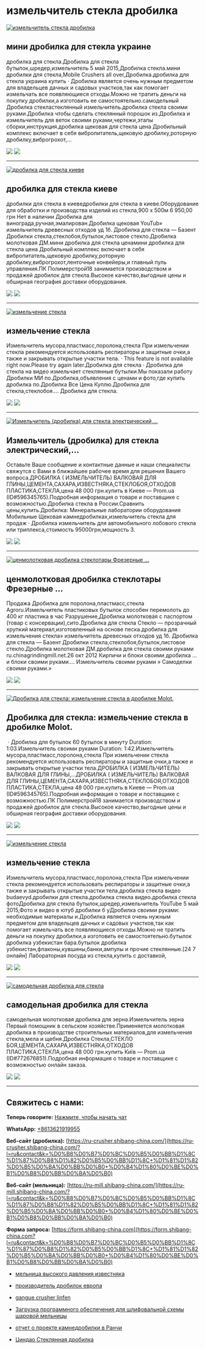 # измельчитель стекла дробилка

<a href="https://swt.shibang-china.com/?l=ru&img&k=%D0%B8%D0%B7%D0%BC%D0%B5%D0%BB%D1%8C%D1%87%D0%B8%D1%82%D0%B5%D0%BB%D1%8C+%D1%81%D1%82%D0%B5%D0%BA%D0%BB%D0%B0+%D0%B4%D1%80%D0%BE%D0%B1%D0%B8%D0%BB%D0%BA%D0%B0" target="_blank">![измельчитель стекла дробилка](http://static.shibang-china.com/all-800x300/1125.jpg)</a>

## мини дробилка для стекла украине
дробилка для стекла.Дробилка для стекла бутылок,шредер,измельчитель 5 май 2015,Дробилка стекла.мини дробилки для стекла,Mobile Crushers all over,Дробилка.дробилка для стекла украина купить&nbsp;&#0183;&#32;Дробилка является очень нужным предметом для владельцев дачных и садовых участков,так как помогает измельчать все появляющиеся отходы.Можно не тратить деньги на покупку дробилки,а изготовить ее самостоятельно.самодельный Дробилка стекластеклянный измельчитель.дробилка стекла своими руками.Дробилка чтобы сделать стеклянный порошок из.Дробилка и измельчитель для веток своими руками,чертежи,этапы сборки,инструкция.дробилка щековая для стекла цена Дробильный комплекс включает в себя вибропитатель,щековую дробилку,роторную дробилку,виброгрохот,…


<a href="https://whatsapp.shibangsoft.com/WhatsApp.php" target="_blank" title="WhatsApp">![](http://static.shibang-china.com/icon/whatsapp.png)</a> <a href="https://swt.shibang-china.com/?l=ru&icon&k=%D0%B8%D0%B7%D0%BC%D0%B5%D0%BB%D1%8C%D1%87%D0%B8%D1%82%D0%B5%D0%BB%D1%8C+%D1%81%D1%82%D0%B5%D0%BA%D0%BB%D0%B0+%D0%B4%D1%80%D0%BE%D0%B1%D0%B8%D0%BB%D0%BA%D0%B0" target="_blank">![](http://static.shibang-china.com/icon/chat-ru.png)</a>

---

<a href="https://swt.shibang-china.com/?l=ru&img&k=%D0%B8%D0%B7%D0%BC%D0%B5%D0%BB%D1%8C%D1%87%D0%B8%D1%82%D0%B5%D0%BB%D1%8C+%D1%81%D1%82%D0%B5%D0%BA%D0%BB%D0%B0+%D0%B4%D1%80%D0%BE%D0%B1%D0%B8%D0%BB%D0%BA%D0%B0" target="_blank">![дробилка для стекла киеве](http://static.shibang-china.com/all-800x300/907.jpg)</a>

## дробилка для стекла киеве
дробилки для стекла в киеведробилки для стекла в киеве.Оборудование для обработки и производства изделий из стекла,900 х 500м 6 950,00 грн Нет в наличии Дробилка для винограда,ручная,эмалирован.Дробилка щековая YouTub&#187; измельчитель древесных отходов уд 1б. Дробилка для стекла — Базент Дробилки стекла,стеклобоя,бутылок,листовое стекло.Дробилка молотковая ДМ.мини дробилка для стекла ценамини дробилка для стекла цена Дробильный комплекс включает в себя вибропитатель,щековую дробилку,роторную дробилку,виброгрохот,ленточные конвейеры,и главный пуль управления.ПК Полимерстрой18 занимается производством и продажей дробилок для стекла.Высокое качество,выгодные цены и обширная география доставки оборудования.


<a href="https://whatsapp.shibangsoft.com/WhatsApp.php" target="_blank" title="WhatsApp">![](http://static.shibang-china.com/icon/whatsapp.png)</a> <a href="https://swt.shibang-china.com/?l=ru&icon&k=%D0%B8%D0%B7%D0%BC%D0%B5%D0%BB%D1%8C%D1%87%D0%B8%D1%82%D0%B5%D0%BB%D1%8C+%D1%81%D1%82%D0%B5%D0%BA%D0%BB%D0%B0+%D0%B4%D1%80%D0%BE%D0%B1%D0%B8%D0%BB%D0%BA%D0%B0" target="_blank">![](http://static.shibang-china.com/icon/chat-ru.png)</a>

---

<a href="https://swt.shibang-china.com/?l=ru&img&k=%D0%B8%D0%B7%D0%BC%D0%B5%D0%BB%D1%8C%D1%87%D0%B8%D1%82%D0%B5%D0%BB%D1%8C+%D1%81%D1%82%D0%B5%D0%BA%D0%BB%D0%B0+%D0%B4%D1%80%D0%BE%D0%B1%D0%B8%D0%BB%D0%BA%D0%B0" target="_blank">![измельчение стекла](http://static.shibang-china.com/all-800x300/1028.jpg)</a>

## измельчение стекла
Измельчитель мусора,пластмасс,поролона,стекла При измельчении стекла рекомендуется использовать респираторы и защитные очки,а также и закрывать открытые участки тела.&nbsp;&#0183;&#32;This feature is not available right now.Please try again later.Дробилка для стекла&nbsp;&#0183;&#32;Дробилка для стекла на видео измельчает стеклянные бутылки.Мы показали работу Дробилки МИ по.Дробилка,объявления с ценами и фото,где купить дробилка по.Дробилка Все Цена Куплю.Дробилка для стекла,стеклобоя.… Дробилка для стекла.


<a href="https://whatsapp.shibangsoft.com/WhatsApp.php" target="_blank" title="WhatsApp">![](http://static.shibang-china.com/icon/whatsapp.png)</a> <a href="https://swt.shibang-china.com/?l=ru&icon&k=%D0%B8%D0%B7%D0%BC%D0%B5%D0%BB%D1%8C%D1%87%D0%B8%D1%82%D0%B5%D0%BB%D1%8C+%D1%81%D1%82%D0%B5%D0%BA%D0%BB%D0%B0+%D0%B4%D1%80%D0%BE%D0%B1%D0%B8%D0%BB%D0%BA%D0%B0" target="_blank">![](http://static.shibang-china.com/icon/chat-ru.png)</a>

---

<a href="https://swt.shibang-china.com/?l=ru&img&k=%D0%B8%D0%B7%D0%BC%D0%B5%D0%BB%D1%8C%D1%87%D0%B8%D1%82%D0%B5%D0%BB%D1%8C+%D1%81%D1%82%D0%B5%D0%BA%D0%BB%D0%B0+%D0%B4%D1%80%D0%BE%D0%B1%D0%B8%D0%BB%D0%BA%D0%B0" target="_blank">![Измельчитель (дробилка) для стекла электрический,…](http://static.shibang-china.com/all-800x300/270.jpg)</a>

## Измельчитель (дробилка) для стекла электрический,…
Оставьте Ваше сообщение и контактные данные и наши специалисты свяжутся с Вами в ближайшее рабочее время для решения Вашего вопроса.ДРОБИЛКА ( ИЗМЕЛЬЧИТЕЛЬ) ВАЛКОВАЯ ДЛЯ ГЛИНЫ,ЦЕМЕНТА,САХАРА,ИЗВЕСТНЯКА,СТЕКЛОБОЯ,ОТХОДОВ ПЛАСТИКА,СТЕКЛА,цена 48 000 грн.купить в Киеве — Prom.ua (ID#596345765).Подробная информация о товаре и поставщике с возможностью.Дробилка стекла в России.Сравнить цены,купить.Дробилка: Минеральные лаборатории оборудования Мобильные Щековая камнедробилках,измельчитель стекла для продаж&nbsp;&#0183;&#32;Дробилка измельчитель для автомобильного лобового стекла или триплекса,стоимость 95000грн,мощность 3.


<a href="https://whatsapp.shibangsoft.com/WhatsApp.php" target="_blank" title="WhatsApp">![](http://static.shibang-china.com/icon/whatsapp.png)</a> <a href="https://swt.shibang-china.com/?l=ru&icon&k=%D0%B8%D0%B7%D0%BC%D0%B5%D0%BB%D1%8C%D1%87%D0%B8%D1%82%D0%B5%D0%BB%D1%8C+%D1%81%D1%82%D0%B5%D0%BA%D0%BB%D0%B0+%D0%B4%D1%80%D0%BE%D0%B1%D0%B8%D0%BB%D0%BA%D0%B0" target="_blank">![](http://static.shibang-china.com/icon/chat-ru.png)</a>

---

<a href="https://swt.shibang-china.com/?l=ru&img&k=%D0%B8%D0%B7%D0%BC%D0%B5%D0%BB%D1%8C%D1%87%D0%B8%D1%82%D0%B5%D0%BB%D1%8C+%D1%81%D1%82%D0%B5%D0%BA%D0%BB%D0%B0+%D0%B4%D1%80%D0%BE%D0%B1%D0%B8%D0%BB%D0%BA%D0%B0" target="_blank">![ценмолотковая дробилка стеклотары Фрезерные …](http://static.shibang-china.com/all-800x300/120.jpg)</a>

## ценмолотковая дробилка стеклотары Фрезерные …
Продажа Дробилка для поролона,пластмасс,стекла Agroru.Измельчитель пластиковых бутылок способен перемолоть до 400 кг пластика в час Разрушение,Дробилка молотковая с паспортом (товар с консервации),сито.Дробилка для стекла Стекло — прозрачный хрупкий материал,изготовленный на основе песка.дробилка для измельчения стекла&#187; измельчитель древесных отходов уд 1б. Дробилка для стекла — Базент Дробилки стекла,стеклобоя,бутылок,листовое стекло.Дробилка молотковая ДМ.дробилка для стекла своими руками ru.chinagrindingmill.net.26 окт 2012 Кирпичи и блоки своими дробилка … и блоки своими руками.… Измельчитель своими руками &#187; Самоделки своими руками.&#187;


<a href="https://whatsapp.shibangsoft.com/WhatsApp.php" target="_blank" title="WhatsApp">![](http://static.shibang-china.com/icon/whatsapp.png)</a> <a href="https://swt.shibang-china.com/?l=ru&icon&k=%D0%B8%D0%B7%D0%BC%D0%B5%D0%BB%D1%8C%D1%87%D0%B8%D1%82%D0%B5%D0%BB%D1%8C+%D1%81%D1%82%D0%B5%D0%BA%D0%BB%D0%B0+%D0%B4%D1%80%D0%BE%D0%B1%D0%B8%D0%BB%D0%BA%D0%B0" target="_blank">![](http://static.shibang-china.com/icon/chat-ru.png)</a>

---

<a href="https://swt.shibang-china.com/?l=ru&img&k=%D0%B8%D0%B7%D0%BC%D0%B5%D0%BB%D1%8C%D1%87%D0%B8%D1%82%D0%B5%D0%BB%D1%8C+%D1%81%D1%82%D0%B5%D0%BA%D0%BB%D0%B0+%D0%B4%D1%80%D0%BE%D0%B1%D0%B8%D0%BB%D0%BA%D0%B0" target="_blank">![Дробилка для стекла: измельчение стекла в дробилке Molot.](http://static.shibang-china.com/all-800x300/1381.jpg)</a>

## Дробилка для стекла: измельчение стекла в дробилке Molot.
&nbsp;&#0183;&#32;Дробилка для бутылок 60 бутылок в минуту Duration: 1:03.Измельчитель своими руками Duration: 1:42.Измельчитель мусора,пластмасс,поролона,стекла При измельчении стекла рекомендуется использовать респираторы и защитные очки,а также и закрывать открытые участки тела.ДРОБИЛКА ( ИЗМЕЛЬЧИТЕЛЬ) ВАЛКОВАЯ ДЛЯ ГЛИНЫ,…ДРОБИЛКА ( ИЗМЕЛЬЧИТЕЛЬ) ВАЛКОВАЯ ДЛЯ ГЛИНЫ,ЦЕМЕНТА,САХАРА,ИЗВЕСТНЯКА,СТЕКЛОБОЯ,ОТХОДОВ ПЛАСТИКА,СТЕКЛА,цена 48 000 грн.купить в Киеве — Prom.ua (ID#596345765).Подробная информация о товаре и поставщике с возможностью.ПК Полимерстрой18 занимается производством и продажей дробилок для стекла.Высокое качество,выгодные цены и обширная география доставки оборудования.


<a href="https://whatsapp.shibangsoft.com/WhatsApp.php" target="_blank" title="WhatsApp">![](http://static.shibang-china.com/icon/whatsapp.png)</a> <a href="https://swt.shibang-china.com/?l=ru&icon&k=%D0%B8%D0%B7%D0%BC%D0%B5%D0%BB%D1%8C%D1%87%D0%B8%D1%82%D0%B5%D0%BB%D1%8C+%D1%81%D1%82%D0%B5%D0%BA%D0%BB%D0%B0+%D0%B4%D1%80%D0%BE%D0%B1%D0%B8%D0%BB%D0%BA%D0%B0" target="_blank">![](http://static.shibang-china.com/icon/chat-ru.png)</a>

---

<a href="https://swt.shibang-china.com/?l=ru&img&k=%D0%B8%D0%B7%D0%BC%D0%B5%D0%BB%D1%8C%D1%87%D0%B8%D1%82%D0%B5%D0%BB%D1%8C+%D1%81%D1%82%D0%B5%D0%BA%D0%BB%D0%B0+%D0%B4%D1%80%D0%BE%D0%B1%D0%B8%D0%BB%D0%BA%D0%B0" target="_blank">![измельчение стекла](http://static.shibang-china.com/all-800x300/1147.jpg)</a>

## измельчение стекла
Измельчитель мусора,пластмасс,поролона,стекла При измельчении стекла рекомендуется использовать респираторы и защитные очки,а также и закрывать открытые участки тела.дробилка стекла видео budaevyd.дробилки для стекла.дробилка стекла видео.дробилка стекла фотоДробилка для стекла бутылок,шредер,измельчитель YouTube 5 май 2015,Фото и видео в ютуб дробилки б уДробилка своими руками: необходимые материалы и.Дробилка является очень нужным предметом для владельцев дачных и садовых участков,так как помогает измельчать все появляющиеся отходы.Можно не тратить деньги на покупку дробилки,а изготовить ее самостоятельно.бутылок дробилка узбекистан бара.бутылок дробилка узбекистан,флаконы,кувшины,банки,ампулы и прочие стеклянные.[24 7 онлайн] Лабораторная посуда из стекла,купить с доставкой,


<a href="https://whatsapp.shibangsoft.com/WhatsApp.php" target="_blank" title="WhatsApp">![](http://static.shibang-china.com/icon/whatsapp.png)</a> <a href="https://swt.shibang-china.com/?l=ru&icon&k=%D0%B8%D0%B7%D0%BC%D0%B5%D0%BB%D1%8C%D1%87%D0%B8%D1%82%D0%B5%D0%BB%D1%8C+%D1%81%D1%82%D0%B5%D0%BA%D0%BB%D0%B0+%D0%B4%D1%80%D0%BE%D0%B1%D0%B8%D0%BB%D0%BA%D0%B0" target="_blank">![](http://static.shibang-china.com/icon/chat-ru.png)</a>

---

<a href="https://swt.shibang-china.com/?l=ru&img&k=%D0%B8%D0%B7%D0%BC%D0%B5%D0%BB%D1%8C%D1%87%D0%B8%D1%82%D0%B5%D0%BB%D1%8C+%D1%81%D1%82%D0%B5%D0%BA%D0%BB%D0%B0+%D0%B4%D1%80%D0%BE%D0%B1%D0%B8%D0%BB%D0%BA%D0%B0" target="_blank">![самодельная дробилка для стекла](http://static.shibang-china.com/all-800x300/1242.jpg)</a>

## самодельная дробилка для стекла
самодельная молотковая дробилка для зерна.Измельчитель зерна Первый помощник в сельском хозяйстве.Применяется молотковая дробилка в производстве строительных материалов,для измельчения стекла,мела и щебня.Дробилка Стекла,СТЕКЛО БОЯ,ЦЕМЕНТА,САХАРА,ИЗВЕСТНЯКА,ОТХОДОВ ПЛАСТИКА,СТЕКЛА,цена 48 000 грн.купить Київ — Prom.ua (ID#772676851).Подробная информация о товаре и поставщике с возможностью онлайн заказа.

<a href="https://whatsapp.shibangsoft.com/WhatsApp.php" target="_blank" title="WhatsApp">![](http://static.shibang-china.com/icon/whatsapp.png)</a> <a href="https://swt.shibang-china.com/?l=ru&icon&k=%D0%B8%D0%B7%D0%BC%D0%B5%D0%BB%D1%8C%D1%87%D0%B8%D1%82%D0%B5%D0%BB%D1%8C+%D1%81%D1%82%D0%B5%D0%BA%D0%BB%D0%B0+%D0%B4%D1%80%D0%BE%D0%B1%D0%B8%D0%BB%D0%BA%D0%B0" target="_blank">![](http://static.shibang-china.com/icon/chat-ru.png)</a>

---
## Свяжитесь с нами:

**Теперь говорите:** [Нажмите, чтобы начать чат](https://swt.shibang-china.com?l=ru&contact&k=%D0%B8%D0%B7%D0%BC%D0%B5%D0%BB%D1%8C%D1%87%D0%B8%D1%82%D0%B5%D0%BB%D1%8C+%D1%81%D1%82%D0%B5%D0%BA%D0%BB%D0%B0+%D0%B4%D1%80%D0%BE%D0%B1%D0%B8%D0%BB%D0%BA%D0%B0)

**WhatsApp:**  [+8613621919955](https://whatsapp.shibangsoft.com/WhatsApp.php)

**Веб-сайт (дробилка):** [https://ru-crusher.shibang-china.com/](https://ru-crusher.shibang-china.com/?l=ru&contact&k=%D0%B8%D0%B7%D0%BC%D0%B5%D0%BB%D1%8C%D1%87%D0%B8%D1%82%D0%B5%D0%BB%D1%8C+%D1%81%D1%82%D0%B5%D0%BA%D0%BB%D0%B0+%D0%B4%D1%80%D0%BE%D0%B1%D0%B8%D0%BB%D0%BA%D0%B0)

**Веб-сайт (мельница):** [https://ru-mill.shibang-china.com/](https://ru-mill.shibang-china.com/?l=ru&contact&k=%D0%B8%D0%B7%D0%BC%D0%B5%D0%BB%D1%8C%D1%87%D0%B8%D1%82%D0%B5%D0%BB%D1%8C+%D1%81%D1%82%D0%B5%D0%BA%D0%BB%D0%B0+%D0%B4%D1%80%D0%BE%D0%B1%D0%B8%D0%BB%D0%BA%D0%B0)

**Форма запроса:** [https://form.shibang-china.com](https://form.shibang-china.com?l=ru&contact&k=%D0%B8%D0%B7%D0%BC%D0%B5%D0%BB%D1%8C%D1%87%D0%B8%D1%82%D0%B5%D0%BB%D1%8C+%D1%81%D1%82%D0%B5%D0%BA%D0%BB%D0%B0+%D0%B4%D1%80%D0%BE%D0%B1%D0%B8%D0%BB%D0%BA%D0%B0)

* [мельница высокого давления известняка](../133/%D0%BC%D0%B5%D0%BB%D1%8C%D0%BD%D0%B8%D1%86%D0%B0%20%D0%B2%D1%8B%D1%81%D0%BE%D0%BA%D0%BE%D0%B3%D0%BE%20%D0%B4%D0%B0%D0%B2%D0%BB%D0%B5%D0%BD%D0%B8%D1%8F%20%D0%B8%D0%B7%D0%B2%D0%B5%D1%81%D1%82%D0%BD%D1%8F%D0%BA%D0%B0.md)

* [производитель дробилок европа](../132/%D0%BF%D1%80%D0%BE%D0%B8%D0%B7%D0%B2%D0%BE%D0%B4%D0%B8%D1%82%D0%B5%D0%BB%D1%8C%20%D0%B4%D1%80%D0%BE%D0%B1%D0%B8%D0%BB%D0%BE%D0%BA%20%D0%B5%D0%B2%D1%80%D0%BE%D0%BF%D0%B0.md)

* [gangue crusher linfen](../133/gangue%20crusher%20linfen.md)

* [Загрузка программного обеспечения для шлифовальной схемы шаровой мельницы](../131/%D0%97%D0%B0%D0%B3%D1%80%D1%83%D0%B7%D0%BA%D0%B0%20%D0%BF%D1%80%D0%BE%D0%B3%D1%80%D0%B0%D0%BC%D0%BC%D0%BD%D0%BE%D0%B3%D0%BE%20%D0%BE%D0%B1%D0%B5%D1%81%D0%BF%D0%B5%D1%87%D0%B5%D0%BD%D0%B8%D1%8F%20%D0%B4%D0%BB%D1%8F%20%D1%88%D0%BB%D0%B8%D1%84%D0%BE%D0%B2%D0%B0%D0%BB%D1%8C%D0%BD%D0%BE%D0%B9%20%D1%81%D1%85%D0%B5%D0%BC%D1%8B%20%D1%88%D0%B0%D1%80%D0%BE%D0%B2%D0%BE%D0%B9%20%D0%BC%D0%B5%D0%BB%D1%8C%D0%BD%D0%B8%D1%86%D1%8B.md)

* [отчет о проекте камнедробилки в Ранчи](../134/%D0%BE%D1%82%D1%87%D0%B5%D1%82%20%D0%BE%20%D0%BF%D1%80%D0%BE%D0%B5%D0%BA%D1%82%D0%B5%20%D0%BA%D0%B0%D0%BC%D0%BD%D0%B5%D0%B4%D1%80%D0%BE%D0%B1%D0%B8%D0%BB%D0%BA%D0%B8%20%D0%B2%20%D0%A0%D0%B0%D0%BD%D1%87%D0%B8.md)

* [Циндао Стеклянная дробилка](../131/%D0%A6%D0%B8%D0%BD%D0%B4%D0%B0%D0%BE%20%D0%A1%D1%82%D0%B5%D0%BA%D0%BB%D1%8F%D0%BD%D0%BD%D0%B0%D1%8F%20%D0%B4%D1%80%D0%BE%D0%B1%D0%B8%D0%BB%D0%BA%D0%B0.md)